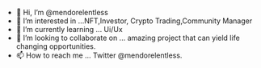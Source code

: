- 👋 Hi, I’m @mendorelentless
- 👀 I’m interested in ...NFT,Investor, Crypto Trading,Community Manager 
- 🌱 I’m currently learning ... Ui/Ux 
- 💞️ I’m looking to collaborate on ... amazing project that can yield life changing opportunities.
- 📫 How to reach me ... Twitter @mendorelentless. 

<!---
mendorelentless/mendorelentless is a ✨ special ✨ repository because its `README.md` (this file) appears on your GitHub profile.
You can click the Preview link to take a look at your changes.
--->
